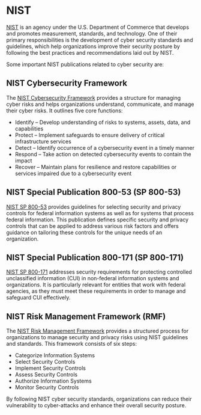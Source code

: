 # NIST

[NIST](https://www.nist.gov/) is an agency under the U.S. Department of Commerce that develops and promotes measurement, standards, and technology. One of their primary responsibilities is the development of cyber security standards and guidelines, which help organizations improve their security posture by following the best practices and recommendations laid out by NIST.

Some important NIST publications related to cyber security are:

## NIST Cybersecurity Framework

The [NIST Cybersecurity Framework](https://www.nist.gov/cyberframework) provides a structure for managing cyber risks and helps organizations understand, communicate, and manage their cyber risks. It outlines five core functions:

- Identify – Develop understanding of risks to systems, assets, data, and capabilities
- Protect – Implement safeguards to ensure delivery of critical infrastructure services
- Detect – Identify occurrence of a cybersecurity event in a timely manner
- Respond – Take action on detected cybersecurity events to contain the impact
- Recover – Maintain plans for resilience and restore capabilities or services impaired due to a cybersecurity event

## NIST Special Publication 800-53 (SP 800-53)

[NIST SP 800-53](https://csrc.nist.gov/publications/detail/sp/800-53/rev-5/final) provides guidelines for selecting security and privacy controls for federal information systems as well as for systems that process federal information. This publication defines specific security and privacy controls that can be applied to address various risk factors and offers guidance on tailoring these controls for the unique needs of an organization.

## NIST Special Publication 800-171 (SP 800-171)

[NIST SP 800-171](https://csrc.nist.gov/publications/detail/sp/800-171/rev-2/final) addresses security requirements for protecting controlled unclassified information (CUI) in non-federal information systems and organizations. It is particularly relevant for entities that work with federal agencies, as they must meet these requirements in order to manage and safeguard CUI effectively.

## NIST Risk Management Framework (RMF)

The [NIST Risk Management Framework](https://csrc.nist.gov/projects/risk-management/) provides a structured process for organizations to manage security and privacy risks using NIST guidelines and standards. This framework consists of six steps:

- Categorize Information Systems
- Select Security Controls
- Implement Security Controls
- Assess Security Controls
- Authorize Information Systems
- Monitor Security Controls

By following NIST cyber security standards, organizations can reduce their vulnerability to cyber-attacks and enhance their overall security posture.
